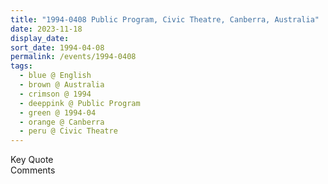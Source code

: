 ```yaml
---
title: "1994-0408 Public Program, Civic Theatre, Canberra, Australia"
date: 2023-11-18
display_date: 
sort_date: 1994-04-08
permalink: /events/1994-0408
tags:
  - blue @ English
  - brown @ Australia
  - crimson @ 1994
  - deeppink @ Public Program
  - green @ 1994-04
  - orange @ Canberra
  - peru @ Civic Theatre
---
```


<wave-list>
  <list-title color="green" width="75">Key Quote</list-title>
  <list-item color="BlanchedAlmond"  width="200"></list-item>
  <list-item color="Lavender"></list-item>
  <list-item color="BlanchedAlmond"></list-item>
</wave-list>

<br>

<wave-list>
  <list-title color="green" width="75">Comments</list-title>
  <list-item color="BlanchedAlmond"  width="200"></list-item>
  <list-item color="Lavender"></list-item>
  <list-item color="BlanchedAlmond"></list-item>
</wave-list>